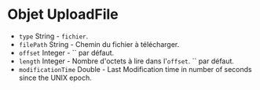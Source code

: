 # Objet UploadFile

* `type` String - `fichier`.
* `filePath` String - Chemin du fichier à télécharger.
* `offset` Integer - `` par défaut.
* `length` Integer - Nombre d'octets à lire dans l'`offset`. `` par défaut.
* `modificationTime` Double - Last Modification time in number of seconds since the UNIX epoch.